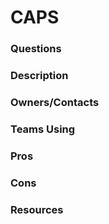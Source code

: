 # CAPS
### Questions
### Description
### Owners/Contacts
### Teams Using
### Pros
### Cons
### Resources
